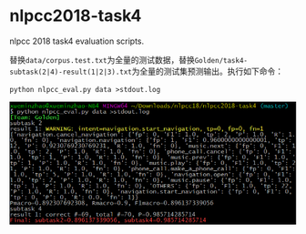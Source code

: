 # nlpcc2018-task4

nlpcc 2018 task4 evaluation scripts.

替换`data/corpus.test.txt`为全量的测试数据，替换`Golden/task4-subtask(2|4)-result(1|2|3).txt`为全量的测试集预测输出。执行如下命令：

    python nlpcc_eval.py data >stdout.log

![img](img.png)
